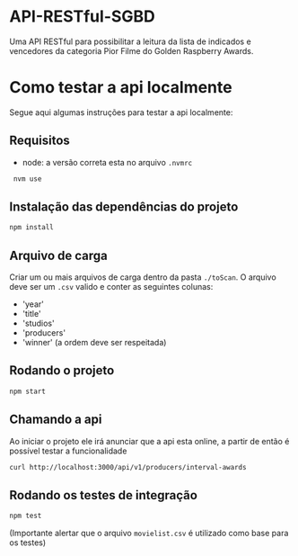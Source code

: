 # API-RESTful-SGBD
Uma API RESTful para possibilitar a leitura da lista de indicados e vencedores da categoria Pior Filme do Golden Raspberry Awards.

# Como testar a api localmente
Segue aqui algumas instruções para testar a api localmente:

## Requisitos
- node: a versão correta esta no arquivo `.nvmrc`
```bash
 nvm use
```

## Instalação das dependências do projeto
```bash
npm install
```

## Arquivo de carga
Criar um ou mais arquivos de carga dentro da pasta `./toScan`.
O arquivo deve ser um `.csv` valido e conter as seguintes colunas:
- 'year'
- 'title'
- 'studios'
- 'producers'
- 'winner'
(a ordem deve ser respeitada)

## Rodando o projeto
```bash
npm start
```

## Chamando a api
Ao iniciar o projeto ele irá anunciar que a api esta online, a partir de então é possível testar a funcionalidade
```bash
curl http://localhost:3000/api/v1/producers/interval-awards
```

## Rodando os testes de integração
```bash
npm test
```
(Importante alertar que o arquivo `movielist.csv` é utilizado como base para os testes)
